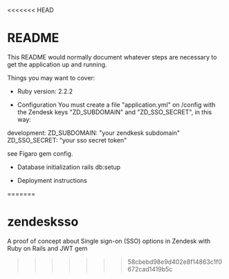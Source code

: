<<<<<<< HEAD
# README

This README would normally document whatever steps are necessary to get the
application up and running.

Things you may want to cover:

* Ruby version: 2.2.2

* Configuration
You must create a file "application.yml" on /config with the Zendesk keys "ZD_SUBDOMAIN" and "ZD_SSO_SECRET", in this way:

development:
  ZD_SUBDOMAIN: "your zendkesk subdomain"
  ZD_SSO_SECRET: "your sso secret token"

see Figaro gem config.

* Database initialization
rails db:setup

* Deployment instructions

=======
# zendesksso
A proof of concept about Single sign-on (SSO) options in Zendesk with Ruby on Rails and JWT gem
>>>>>>> 58cbebd98e9d402e8f14863c1f0672cad1419b5c
